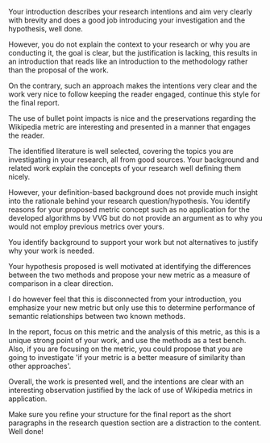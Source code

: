 Your introduction describes your research intentions and aim very clearly with brevity and does a good job introducing your investigation and the hypothesis, well done. 

However, you do not explain the context to your research or why you are conducting it, the goal is clear, but the justification is lacking, this results in an introduction that reads like an introduction to the methodology rather than the proposal of the work. 

On the contrary, such an approach makes the intentions very clear and the work very nice to follow keeping the reader engaged, continue this style for the final report.

The use of bullet point impacts is nice and the preservations regarding the Wikipedia metric are interesting and presented in a manner that engages the reader.

The identified literature is well selected, covering the topics you are investigating in your research, all from good sources.
Your background and related work explain the concepts of your research well defining them nicely.

However, your definition-based background does not provide much insight into the rationale behind your research question/hypothesis.
You identify reasons for your proposed metric concept such as no application for the developed algorithms by VVG but do not provide an argument as to why you would not employ previous metrics over yours.

You identify background to support your work but not alternatives to justify why your work is needed.

Your hypothesis proposed is well motivated at identifying the differences between the two methods and propose your new metric as a measure of comparison in a clear direction.

I do however feel that this is disconnected from your introduction, you emphasize your new metric but only use this to determine performance of semantic relationships between two known methods.

In the report, focus on this metric and the analysis of this metric, as this is a unique strong point of your work, and use the methods as a test bench.
Also, if you are focusing on the metric, you could propose that you are going to investigate 'if your metric is a better measure of similarity than other approaches'.

Overall, the work is presented well, and the intentions are clear with an interesting observation justified by the lack of use of Wikipedia metrics in application.

Make sure you refine your structure for the final report as the short paragraphs in the research question section are a distraction to the content. Well done!